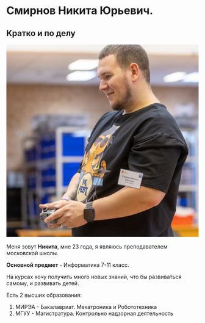 # Смирнов Никита Юрьевич.
## Кратко и по делу

![](img/1.jpg)

Меня зовут **Никита**, мне 23 года, я являюсь преподавателем московской школы.

**Основной предмет** - Информатика 7-11 класс. 

На курсах хочу получить много новых знаний, что бы развиваться самому, и развивать детей.

Есть 2 высших образования:
1. МИРЭА - Бакалавриат. Мехатроника и Робототехника
2. МГУУ - Магистратура. Контрольно надзорная деятельность